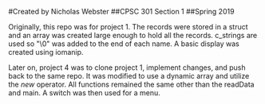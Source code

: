 #Created by Nicholas Webster
##CPSC 301 Section 1
##Spring 2019

Originally, this repo was for project 1. The records were stored in a struct and an array was created large enough to hold all the records. c_strings are used so "\0" was added to the end of each name. A basic display was created using iomanip.

Later on, project 4 was to clone project 1, implement changes, and push back to the same repo. It was modified to use a dynamic array and utilize the *new* operator. All functions remained the same other than the readData and main. A switch was then used for a menu.
